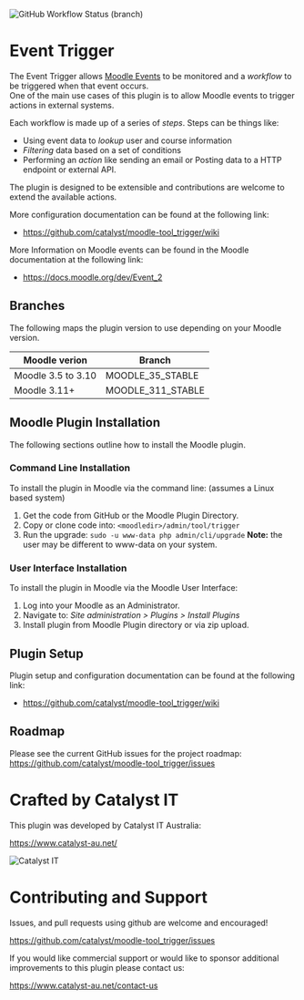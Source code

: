 ![GitHub Workflow Status (branch)](https://img.shields.io/github/workflow/status/catalyst/moodle-tool_trigger/ci/MOODLE_35_STABLE)

# Event Trigger

The Event Trigger allows [Moodle Events](https://docs.moodle.org/dev/Event_2) to be monitored and a *workflow* to be triggered when that event occurs.<br/>
One of the main use cases of this plugin is to allow Moodle events to trigger actions in external systems.

Each workflow is made up of a series of *steps*. Steps can be things like:
* Using event data to *lookup* user and course information
* *Filtering* data based on a set of conditions
* Performing an *action* like sending an email or Posting data to a HTTP endpoint or external API.

The plugin is designed to be extensible and contributions are welcome to extend the available actions.

More configuration documentation can be found at the following link:

* https://github.com/catalyst/moodle-tool_trigger/wiki

More Information on Moodle events can be found in the Moodle documentation at the following link:

* https://docs.moodle.org/dev/Event_2

## Branches ##
The following maps the plugin version to use depending on your Moodle version.

| Moodle verion      | Branch             |
| ------------------ | ------------------ |
| Moodle 3.5 to 3.10 | MOODLE_35_STABLE   |
| Moodle 3.11+       | MOODLE_311_STABLE  |

## Moodle Plugin Installation
The following sections outline how to install the Moodle plugin.

### Command Line Installation
To install the plugin in Moodle via the command line: (assumes a Linux based system)

1. Get the code from GitHub or the Moodle Plugin Directory.
2. Copy or clone code into: `<moodledir>/admin/tool/trigger`
3. Run the upgrade: `sudo -u www-data php admin/cli/upgrade` **Note:** the user may be different to www-data on your system.

### User Interface Installation
To install the plugin in Moodle via the Moodle User Interface:

1. Log into your Moodle as an Administrator.
2. Navigate to: *Site administration > Plugins > Install Plugins*
3. Install plugin from Moodle Plugin directory or via zip upload.

## Plugin Setup
Plugin setup and configuration documentation can be found at the following link:

* https://github.com/catalyst/moodle-tool_trigger/wiki

## Roadmap

Please see the current GitHub issues for the project roadmap: https://github.com/catalyst/moodle-tool_trigger/issues

# Crafted by Catalyst IT

This plugin was developed by Catalyst IT Australia:

https://www.catalyst-au.net/

![Catalyst IT](/pix/catalyst-logo.png?raw=true)


# Contributing and Support

Issues, and pull requests using github are welcome and encouraged!

https://github.com/catalyst/moodle-tool_trigger/issues

If you would like commercial support or would like to sponsor additional improvements
to this plugin please contact us:

https://www.catalyst-au.net/contact-us
